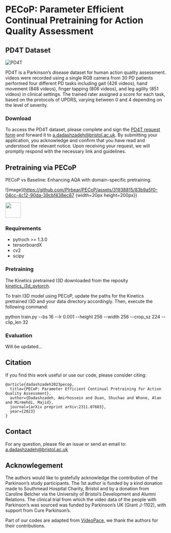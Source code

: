 # PECoP: Parameter Efficient Continual Pretraining for Action Quality Assessment

## PD4T Dataset 


![PD4T](https://github.com/Plrbear/PECoP/assets/31938815/80ba7e89-72be-4353-b933-1659773c9fdb)


PD4T is a Parkinson’s disease dataset for human action quality assessment. videos were recorded using a single RGB camera from 30 PD patients performed four different PD tasks including gait (426 videos), hand movement (848 videos), finger tapping (806 videos), and leg agility (851 videos) in clinical settings.
The trained rater assigned a score for each task, based on the protocols of UPDRS, varying between 0 and 4 depending on the level of severity. 
### Download
To access the PD4T dataset, please complete and sign the [PD4T request form](datasets/PD4T_Request_Form.docx) and forward it to a.dadashzadeh@bristol.ac.uk. By submitting your application, you acknowledge and confirm that you have read and understood the relevant notice. Upon receiving your request, we will promptly respond with the necessary link and guidelines.
## Pretraining via PECoP 
PECoP vs Baseline: Enhancing AQA with domain-specific pretraining.

![image](https://github.com/Plrbear/PECoP/assets/31938815/83b9a5f0-04cc-4c12-90da-39cbf438ec87 {width=20px height=200px})


<img src="https://github.com/Plrbear/PECoP/assets/31938815/83b9a5f0-04cc-4c12-90da-39cbf438ec87" width="48">



### Requirements
- pytroch >= 1.3.0
- tensorboardX
- cv2
- scipy



### Pretraining
The Kinetics pretrained I3D downloaded from the reposity [kinetics_i3d_pytorch](https://github.com/hassony2/kinetics_i3d_pytorch/blob/master/model/model_rgb.pth).

To train I3D model using PECoP, update the paths for the Kinetics pretrained I3D and your data directory accordingly. Then, execute the following command:

python train.py --bs 16 --lr 0.001 --height 256 --width 256 --crop_sz 224 --clip_len 32



### Evaluation
Will be updated...





## Citation
If you find this work useful or use our code, please consider citing:

```
@article{dadashzadeh2023pecop,
  title={PECoP: Parameter Efficient Continual Pretraining for Action Quality Assessment},
  author={Dadashzadeh, Amirhossein and Duan, Shuchao and Whone, Alan and Mirmehdi, Majid},
  journal={arXiv preprint arXiv:2311.07603},
  year={2023}
}
```



## Contact
 For any question, please file an issue or send an email to: a.dadashzadeh@bristol.ac.uk


## Acknowlegement
The authors would like to gratefully acknowledge the
contribution of the Parkinson’s study participants. The 1st
author is funded by a kind donation made to Southmead
Hospital Charity, Bristol and by a donation from Caroline
Belcher via the University of Bristol’s Development and
Alumni Relations. The clinical trial from which the video
data of the people with Parkinson’s was sourced was funded
by Parkinson’s UK (Grant J-1102), with support from Cure
Parkinson’s.


Part of our codes are adapted from [VideoPace](https://github.com/laura-wang/video-pace), we thank the authors for their contributions.

